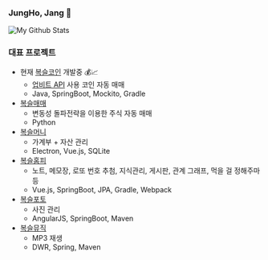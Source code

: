 ### JungHo, Jang 👋

![My Github Stats](https://github-readme-stats.vercel.app/api?username=setvect&show_icons=true)

### 대표 프로젝트
- 현재 [복슬코인](https://github.com/setvect/BokslCoin) 개발중 💰📈
  - [업비트 API](https://docs.upbit.com) 사용 코인 자동 매매
  - Java, SpringBoot, Mockito, Gradle
- [복슬매매](https://github.com/setvect/BokslTrade)
  - 변동성 돌파전략을 이용한 주식 자동 매매
  - Python
- [복슬머니](https://github.com/setvect/BokslMoneyApp)
  - 가계부 + 자산 관리
  - Electron, Vue.js, SQLite
- [복슬홈피](https://github.com/setvect/BokslPortal)
  - 노트, 메모장, 로또 번호 추첨, 지식관리, 게시판, 관계 그래프, 먹을 걸 정해주마 등
  - Vue.js, SpringBoot, JPA, Gradle, Webpack
- [복슬포토](https://github.com/setvect/BokslPortal)
  - 사진 관리
  - AngularJS, SpringBoot, Maven
- [복슬뮤직](https://github.com/setvect/BokslMusic)
  - MP3 재생
  - DWR, Spring, Maven
